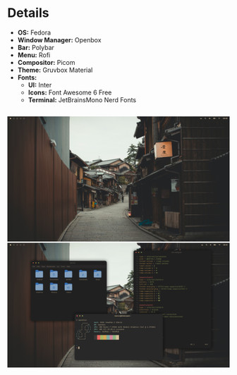 # Details
- **OS:** Fedora
- **Window Manager:** Openbox
- **Bar:** Polybar
- **Menu:** Rofi
- **Compositor:** Picom
- **Theme:** Gruvbox Material
- **Fonts:**
    - **UI:** Inter
    - **Icons:** Font Awesome 6 Free
    - **Terminal:** JetBrainsMono Nerd Fonts

##
![0](pictures/screenshot0.png)
![1](pictures/screenshot1.png)
